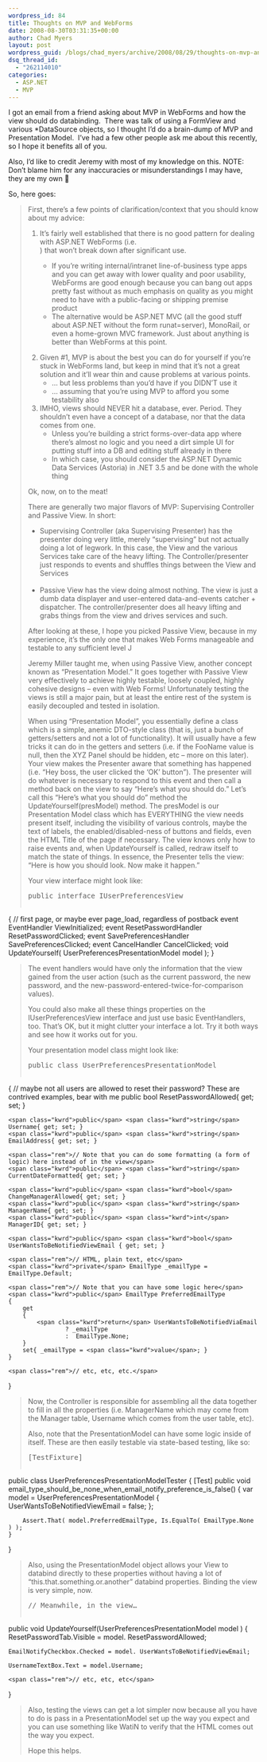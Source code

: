 ```yaml
---
wordpress_id: 84
title: Thoughts on MVP and WebForms
date: 2008-08-30T03:31:35+00:00
author: Chad Myers
layout: post
wordpress_guid: /blogs/chad_myers/archive/2008/08/29/thoughts-on-mvp-and-webforms.aspx
dsq_thread_id:
  - "262114010"
categories:
  - ASP.NET
  - MVP
---
```

I got an email from a friend asking about MVP in WebForms and how the view should do databinding.&#160; There was talk of using a FormView and various *DataSource objects, so I thought I’d do a brain-dump of MVP and Presentation Model.&#160; I’ve had a few other people ask me about this recently, so I hope it benefits all of you.

Also, I’d like to credit Jeremy with most of my knowledge on this. NOTE: Don’t blame him for any inaccuracies or misunderstandings I may have, they are my own 🙂

So, here goes:

> First, there’s a few points of clarification/context that you should know about my advice:
> 
>   1. It’s fairly well established that there is no good pattern for dealing with ASP.NET WebForms (i.e. <form runat=server>) that won’t break down after significant use. 
>       * If you’re writing internal/intranet line-of-business type apps and you can get away with lower quality and poor usability, WebForms are good enough because you can bang out apps pretty fast without as much emphasis on quality as you might need to have with a public-facing or shipping premise product&#160;&#160; 
>       * The alternative would be ASP.NET MVC (all the good stuff about ASP.NET without the form runat=server), MonoRail, or even a home-grown MVC framework. Just about anything is better than WebForms at this point. 
>   2. Given #1, MVP is about the best you can do for yourself if you’re stuck in WebForms land, but keep in mind that it’s not a great solution and it’ll wear thin and cause problems at various points.&#160; 
>       * … but less problems than you’d have if you DIDN’T use it 
>       * … assuming that you’re using MVP to afford you some testability also 
>   3. IMHO, views should NEVER hit a database, ever. Period. They shouldn’t even have a concept of a database, nor that the data comes from one. 
>       * Unless you’re building a strict forms-over-data app where there’s almost no logic and you need a dirt simple UI for putting stuff into a DB and editing stuff already in there 
>       * In which case, you should consider the ASP.NET Dynamic Data Services (Astoria) in .NET 3.5 and be done with the whole thing 
> 
> Ok, now, on to the meat!
> 
> There are generally two major flavors of MVP: Supervising Controller and Passive View. In short:
> 
>   * Supervising Controller (aka Supervising Presenter) has the presenter doing very little, merely “supervising” but not actually doing a lot of legwork. In this case, the View and the various Services take care of the heavy lifting. The Controller/presenter just responds to events and shuffles things between the View and Services&#160;   
>     &#160;
>   * Passive View has the view doing almost nothing. The view is just a dumb data displayer and user-entered data-and-events catcher + dispatcher. The controller/presenter does all heavy lifting and grabs things from the view and drives services and such. 
> 
> After looking at these, I hope you picked Passive View, because in my experience, it’s the only one that makes Web Forms manageable and testable to any sufficient level J
> 
> Jeremy Miller taught me, when using Passive View, another concept known as “Presentation Model.” It goes together with Passive View very effectively to achieve highly testable, loosely coupled, highly cohesive designs – even with Web Forms! Unfortunately testing the views is still a major pain, but at least the entire rest of the system is easily decoupled and tested in isolation.
> 
> When using “Presentation Model”, you essentially define a class which is a simple, anemic DTO-style class (that is, just a bunch of getters/setters and not a lot of functionality). It will usually have a few tricks it can do in the getters and setters (i.e. if the FooName value is null, then the XYZ Panel should be hidden, etc – more on this later). Your view makes the Presenter aware that something has happened (i.e. “Hey boss, the user clicked the ‘OK’ button”). The presenter will do whatever is necessary to respond to this event and then call a method back on the view to say “Here’s what you should do.” Let’s call this “Here’s what you should do” method the UpdateYourself(presModel) method. The presModel is our Presentation Model class which has EVERYTHING the view needs present itself, including the visibility of various controls, maybe the text of labels, the enabled/disabled-ness of buttons and fields, even the HTML Title of the page if necessary. The view knows only how to raise events and, when UpdateYourself is called, redraw itself to match the state of things. In essence, the Presenter tells the view: “Here is how you should look. Now make it happen.”
> 
> Your view interface might look like: 
> 
> <div class="csharpcode-wrapper">
>   <pre><span class="kwrd">public</span> <span class="kwrd">interface</span> IUserPreferencesView
{
    <span class="rem">// first page, or maybe ever page_load, regardless of postback</span>
    <span class="kwrd">event</span> EventHandler ViewInitialized; 
    <span class="kwrd">event</span> ResetPasswordHandler ResetPasswordClicked;
    <span class="kwrd">event</span> SavePreferencesHandler SavePreferencesClicked;
    <span class="kwrd">event</span> CancelHandler CancelClicked;
    <span class="kwrd">void</span> UpdateYourself( UserPreferencesPresentationModel model );
}</pre></p>
> </div>
> 
> The event handlers would have only the information that the view gained from the user action (such as the current password, the new password, and the new-password-entered-twice-for-comparison values).
> 
> You could also make all these things properties on the IUserPreferencesView interface and just use basic EventHandlers, too. That’s OK, but it might clutter your interface a lot. Try it both ways and see how it works out for you.
> 
> Your presentation model class might look like:
> 
> <div class="csharpcode-wrapper">
>   <pre><span class="kwrd">public</span> <span class="kwrd">class</span> UserPreferencesPresentationModel
{
    <span class="rem">// maybe not all users are allowed to reset their password? These are contrived examples, bear with me</span>
    <span class="kwrd">public</span> <span class="kwrd">bool</span> ResetPasswordAllowed{ get; set; }                    

    <span class="kwrd">public</span> <span class="kwrd">string</span> Username{ get; set; }
    <span class="kwrd">public</span> <span class="kwrd">string</span> EmailAddress{ get; set; }

    <span class="rem">// Note that you can do some formatting (a form of logic) here instead of in the view</span>
    <span class="kwrd">public</span> <span class="kwrd">string</span> CurrentDateFormatted{ get; set; }

    <span class="kwrd">public</span> <span class="kwrd">bool</span> ChangeManagerAllowed{ get; set; }
    <span class="kwrd">public</span> <span class="kwrd">string</span> ManagerName{ get; set; }
    <span class="kwrd">public</span> <span class="kwrd">int</span> ManagerID{ get; set; }    

    <span class="kwrd">public</span> <span class="kwrd">bool</span> UserWantsToBeNotifiedViewEmail { get; set; }

    <span class="rem">// HTML, plain text, etc</span>
    <span class="kwrd">private</span> EmailType _emailType = EmailType.Default;

    <span class="rem">// Note that you can have some logic here</span>
    <span class="kwrd">public</span> EmailType PreferredEmailType 
    {
        get
        { 
            <span class="kwrd">return</span> UserWantsToBeNotifiedViaEmail 
                    ? _emailType
                    :  EmailType.None;
        }
        set{ _emailType = <span class="kwrd">value</span>; }
    }

    <span class="rem">// etc, etc, etc.</span>
}</pre></p>
> </div>
> 
> Now, the Controller is responsible for assembling all the data together to fill in all the properties (i.e. ManagerName which may come from the Manager table, Username which comes from the user table, etc).
> 
> Also, note that the PresentationModel can have some logic inside of itself. These are then easily testable via state-based testing, like so:
> 
> <div class="csharpcode-wrapper">
>   <pre>[TestFixture]
<span class="kwrd">public</span> <span class="kwrd">class</span> UserPreferencesPresentationModelTester
{
    [Test]
    <span class="kwrd">public</span> <span class="kwrd">void</span>  email_type_should_be_none_when_email_notify_preference_is_false()
    {
        var model = UserPreferencesPresentationModel
        {
            UserWantsToBeNotifiedViewEmail = <span class="kwrd">false</span>;
        };

        Assert.That( model.PreferredEmailType, Is.EqualTo( EmailType.None ) );
    }
}</pre></p>
> </div>
> 
> Also, using the PresentationModel object allows your View to databind directly to these properties without having a lot of “this.that.something.or.another” databind properties. Binding the view is very simple, now.
> 
> <div class="csharpcode-wrapper">
>   <pre><span class="rem">// Meanwhile, in the view…</span>
<span class="kwrd">public</span> <span class="kwrd">void</span>  UpdateYourself(UserPreferencesPresentationModel model )
{
    ResetPasswordTab.Visible = model. ResetPasswordAllowed;
    
    EmailNotifyCheckbox.Checked = model. UserWantsToBeNotifiedViewEmail;
    
    UsernameTextBox.Text = model.Username;

    <span class="rem">// etc, etc, etc</span>
}</pre></p>
> </div>
> 
> Also, testing the views can get a lot simpler now because all you have to do is pass in a PresentationModel set up the way you expect and you can use something like WatiN to verify that the HTML comes out the way you expect.
> 
> Hope this helps.